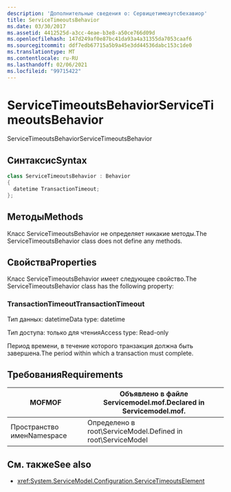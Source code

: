 ```yaml
---
description: 'Дополнительные сведения о: Сервицетимеаутсбехавиор'
title: ServiceTimeoutsBehavior
ms.date: 03/30/2017
ms.assetid: 4412525d-a3cc-4eae-b3e8-a50ce766d09d
ms.openlocfilehash: 147d249af0e87bc41da93a4a31355da7053caaf6
ms.sourcegitcommit: ddf7edb67715a5b9a45e3dd44536dabc153c1de0
ms.translationtype: MT
ms.contentlocale: ru-RU
ms.lasthandoff: 02/06/2021
ms.locfileid: "99715422"
---
```

# <a name="servicetimeoutsbehavior"></a><span data-ttu-id="a69f7-103">ServiceTimeoutsBehavior</span><span class="sxs-lookup"><span data-stu-id="a69f7-103">ServiceTimeoutsBehavior</span></span>

<span data-ttu-id="a69f7-104">ServiceTimeoutsBehavior</span><span class="sxs-lookup"><span data-stu-id="a69f7-104">ServiceTimeoutsBehavior</span></span>  
  
## <a name="syntax"></a><span data-ttu-id="a69f7-105">Синтаксис</span><span class="sxs-lookup"><span data-stu-id="a69f7-105">Syntax</span></span>  
  
```csharp
class ServiceTimeoutsBehavior : Behavior  
{  
  datetime TransactionTimeout;  
};  
```  
  
## <a name="methods"></a><span data-ttu-id="a69f7-106">Методы</span><span class="sxs-lookup"><span data-stu-id="a69f7-106">Methods</span></span>  

 <span data-ttu-id="a69f7-107">Класс ServiceTimeoutsBehavior не определяет никакие методы.</span><span class="sxs-lookup"><span data-stu-id="a69f7-107">The ServiceTimeoutsBehavior class does not define any methods.</span></span>  
  
## <a name="properties"></a><span data-ttu-id="a69f7-108">Свойства</span><span class="sxs-lookup"><span data-stu-id="a69f7-108">Properties</span></span>  

 <span data-ttu-id="a69f7-109">Класс ServiceTimeoutsBehavior имеет следующее свойство.</span><span class="sxs-lookup"><span data-stu-id="a69f7-109">The ServiceTimeoutsBehavior class has the following property:</span></span>  
  
### <a name="transactiontimeout"></a><span data-ttu-id="a69f7-110">TransactionTimeout</span><span class="sxs-lookup"><span data-stu-id="a69f7-110">TransactionTimeout</span></span>  

 <span data-ttu-id="a69f7-111">Тип данных: datetime</span><span class="sxs-lookup"><span data-stu-id="a69f7-111">Data type: datetime</span></span>  
  
 <span data-ttu-id="a69f7-112">Тип доступа: только для чтения</span><span class="sxs-lookup"><span data-stu-id="a69f7-112">Access type: Read-only</span></span>  
  
 <span data-ttu-id="a69f7-113">Период времени, в течение которого транзакция должна быть завершена.</span><span class="sxs-lookup"><span data-stu-id="a69f7-113">The period within which a transaction must complete.</span></span>  
  
## <a name="requirements"></a><span data-ttu-id="a69f7-114">Требования</span><span class="sxs-lookup"><span data-stu-id="a69f7-114">Requirements</span></span>  
  
|<span data-ttu-id="a69f7-115">MOF</span><span class="sxs-lookup"><span data-stu-id="a69f7-115">MOF</span></span>|<span data-ttu-id="a69f7-116">Объявлено в файле Servicemodel.mof.</span><span class="sxs-lookup"><span data-stu-id="a69f7-116">Declared in Servicemodel.mof.</span></span>|  
|---------|-----------------------------------|  
|<span data-ttu-id="a69f7-117">Пространство имен</span><span class="sxs-lookup"><span data-stu-id="a69f7-117">Namespace</span></span>|<span data-ttu-id="a69f7-118">Определено в root\ServiceModel.</span><span class="sxs-lookup"><span data-stu-id="a69f7-118">Defined in root\ServiceModel</span></span>|  
  
## <a name="see-also"></a><span data-ttu-id="a69f7-119">См. также</span><span class="sxs-lookup"><span data-stu-id="a69f7-119">See also</span></span>

- <xref:System.ServiceModel.Configuration.ServiceTimeoutsElement>
